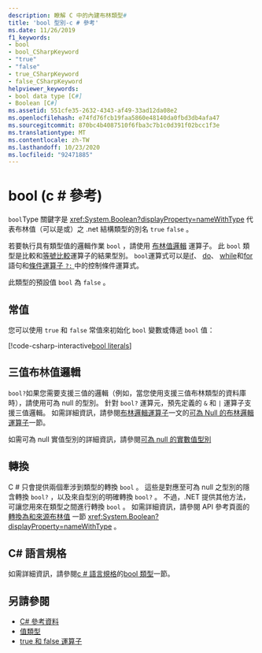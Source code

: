 ```yaml
---
description: 瞭解 C 中的內建布林類型#
title: 'bool 型別-c # 參考'
ms.date: 11/26/2019
f1_keywords:
- bool
- bool_CSharpKeyword
- "true"
- "false"
- true_CSharpKeyword
- false_CSharpKeyword
helpviewer_keywords:
- bool data type [C#]
- Boolean [C#]
ms.assetid: 551cfe35-2632-4343-af49-33ad12da08e2
ms.openlocfilehash: e74fd76fcb19faa5860e48140da0fbd3db4afa47
ms.sourcegitcommit: 870bc4b4087510f6fba3c7b1c0d391f02bcc1f3e
ms.translationtype: MT
ms.contentlocale: zh-TW
ms.lasthandoff: 10/23/2020
ms.locfileid: "92471885"
---
```

# <a name="bool-c-reference"></a>bool (c # 參考) 

`bool`Type 關鍵字是 <xref:System.Boolean?displayProperty=nameWithType> 代表布林值（可以是或）之 .net 結構類型的別名 `true` `false` 。

若要執行具有類型值的邏輯作業 `bool` ，請使用 [布林值邏輯](../operators/boolean-logical-operators.md) 運算子。 此 `bool` 類型是比較和[等號](../operators/equality-operators.md)[比較](../operators/comparison-operators.md)運算子的結果型別。 `bool`運算式可以是[if](../keywords/if-else.md)、 [do](../keywords/do.md)、 [while](../keywords/while.md)和[for](../keywords/for.md)語句和[條件運算子 `?:` ](../operators/conditional-operator.md)中的控制條件運算式。

此類型的預設值 `bool` 為 `false` 。

## <a name="literals"></a>常值

您可以使用 `true` 和 `false` 常值來初始化 `bool` 變數或傳遞 `bool` 值：

[!code-csharp-interactive[bool literals](snippets/shared/BoolType.cs#Literals)]

## <a name="three-valued-boolean-logic"></a>三值布林值邏輯

`bool?`如果您需要支援三值的邏輯（例如，當您使用支援三值布林類型的資料庫時），請使用可為 null 的型別。 針對 `bool?` 運算元，預先定義的 `&` 和 `|` 運算子支援三值邏輯。 如需詳細資訊，請參閱[布林邏輯運算子](../operators/boolean-logical-operators.md)一文的[可為 Null 的布林邏輯運算子](../operators/boolean-logical-operators.md#nullable-boolean-logical-operators)一節。

如需可為 null 實值型別的詳細資訊，請參閱[可為 null 的實數值型別](nullable-value-types.md)

## <a name="conversions"></a>轉換

C # 只會提供兩個牽涉到類型的轉換 `bool` 。 這些是對應至可為 null 之型別的隱含轉換 `bool?` ，以及來自型別的明確轉換 `bool?` 。 不過，.NET 提供其他方法，可讓您用來在類型之間進行轉換 `bool` 。 如需詳細資訊，請參閱 API 參考頁面的 [轉換為和來源布林值](/dotnet/api/system.boolean#converting-to-and-from-boolean-values) 一節 <xref:System.Boolean?displayProperty=nameWithType> 。

## <a name="c-language-specification"></a>C# 語言規格

如需詳細資訊，請參閱[c # 語言規格](~/_csharplang/spec/introduction.md)的[bool 類型](~/_csharplang/spec/types.md#the-bool-type)一節。

## <a name="see-also"></a>另請參閱

- [C# 參考資料](../index.md)
- [值類型](value-types.md)
- [true 和 false 運算子](../operators/true-false-operators.md)
